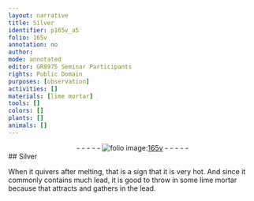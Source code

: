 ```yaml
---
layout: narrative
title: Silver
identifier: p165v_a5
folio: 165v
annotation: no
author:
mode: annotated
editor: GR8975 Seminar Participants
rights: Public Domain
purposes: [observation]
activities: []
materials: [lime mortar]
tools: []
colors: []
plants: []
animals: []
---
```


 <div class="folio" align="center">- - - - - <a href="http://gallica.bnf.fr/ark:/12148/btv1b10500001g/f336.image" target="_blank"><img src="https://cu-mkp.github.io/GR8975-edition/assets/photo-icon.png" alt="folio image: " style="display:inline-block; margin-bottom:-3px;"/>165v</a> - - - - - </div> 
## Silver

 
When it quivers after melting, that is a sign that it is very hot. And since it commonly contains much lead, it is good to throw in some <span class="material">lime mortar</span> because that attracts and gathers in the lead.
 